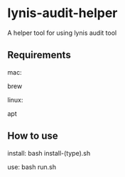 # lynis-audit-helper
A helper tool for using lynis audit tool
## Requirements
mac:

brew

linux:

apt
## How to use
install: bash install-(type).sh

use: bash run.sh